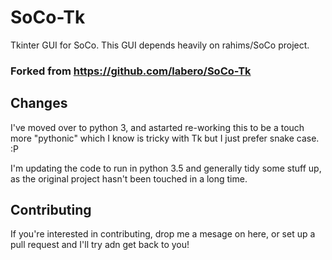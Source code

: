 SoCo-Tk
=======

Tkinter GUI for SoCo. This GUI depends heavily on rahims/SoCo project.

### Forked from https://github.com/labero/SoCo-Tk

## Changes

I've moved over to python 3, and astarted re-working this to be a touch more "pythonic"
which I know is tricky with Tk but I just prefer snake case. :P

I'm updating the code to run in python 3.5 and generally tidy some stuff up, as the original project hasn't been touched in a long time.


## Contributing

If you're interested in contributing, drop me a mesage on here, or set up a pull request and I'll try adn get back to you!
